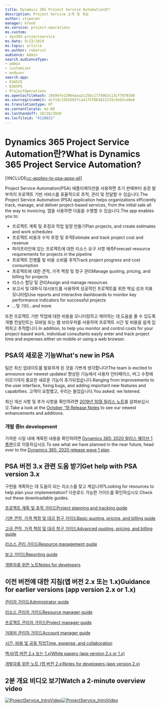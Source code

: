 ```yaml
---
title: Dynamics 365 Project Service Automation란?
description: Project Service 소개 및 개요
author: stsporen
manager: kfend
ms.service: project-operations
ms.custom:
- dyn365-projectservice
ms.date: 9/23/2019
ms.topic: article
ms.author: ruhercul
audience: Admin
search.audienceType:
- admin
- customizer
- enduser
search.app:
- D365CE
- D365PS
- ProjectOperations
ms.openlocfilehash: 19599fe13964aea2c25bc1774063c13cf79703d0
ms.sourcegitcommit: 4cf1dc1561b92fca4175f0b3813133c5e63ce8e6
ms.translationtype: HT
ms.contentlocale: ko-KR
ms.lasthandoff: 10/28/2020
ms.locfileid: "4128021"
---
```

# <a name="what-is-dynamics-365-project-service-automation"></a><span data-ttu-id="c4e80-103">Dynamics 365 Project Service Automation란?</span><span class="sxs-lookup"><span data-stu-id="c4e80-103">What is Dynamics 365 Project Service Automation?</span></span>

[!INCLUDE[cc-applies-to-psa-apps-all](../includes/cc-applies-to-psa-apps-all.md)]

<span data-ttu-id="c4e80-104">Project Service Automation(PSA) 애플리케이션을 사용하면 초기 판매부터 송장 발부까지 프로젝트 기반 서비스를 효율적으로 추적, 관리 및 전달할 수 있습니다.</span><span class="sxs-lookup"><span data-stu-id="c4e80-104">The Project Service Automation (PSA) application helps organizations efficiently track, manage, and deliver project-based services, from the initial sale all the way to invoicing.</span></span> <span data-ttu-id="c4e80-105">앱을 사용하면 다음을 수행할 수 있습니다.</span><span class="sxs-lookup"><span data-stu-id="c4e80-105">The app enables you to:</span></span>

- <span data-ttu-id="c4e80-106">프로젝트 계획 및 추정과 작업 일정 만들기</span><span class="sxs-lookup"><span data-stu-id="c4e80-106">Plan projects, and create estimates and work schedules</span></span>
- <span data-ttu-id="c4e80-107">프로젝트 비용과 수익 추정 및 추적</span><span class="sxs-lookup"><span data-stu-id="c4e80-107">Estimate and track project cost and revenue</span></span>
- <span data-ttu-id="c4e80-108">파이프라인에 있는 프로젝트에 대한 리소스 요구 사항 예측</span><span class="sxs-lookup"><span data-stu-id="c4e80-108">Forecast resource requirements for projects in the pipeline</span></span>
- <span data-ttu-id="c4e80-109">프로젝트 진행률 및 비용 소비율 추적</span><span class="sxs-lookup"><span data-stu-id="c4e80-109">Track project progress and cost consumption</span></span>
- <span data-ttu-id="c4e80-110">프로젝트에 대한 견적, 가격 책정 및 청구 관리</span><span class="sxs-lookup"><span data-stu-id="c4e80-110">Manage quoting, pricing, and billing for projects</span></span>
- <span data-ttu-id="c4e80-111">리소스 할당 및 관리</span><span class="sxs-lookup"><span data-stu-id="c4e80-111">Assign and manage resources</span></span>
- <span data-ttu-id="c4e80-112">보고서 및 대화식 대시보드를 사용하여 성공적인 프로젝트를 위한 핵심 성과 지표 모니터링</span><span class="sxs-lookup"><span data-stu-id="c4e80-112">Use reports and interactive dashboards to monitor key performance indicators for successful projects</span></span>
- <span data-ttu-id="c4e80-113">...및 기타</span><span class="sxs-lookup"><span data-stu-id="c4e80-113">...and more</span></span>

<span data-ttu-id="c4e80-114">또한 프로젝트 기반 작업에 대한 비용을 모니터링하고 제어하는 데 도움을 줄 수 있도록 개별 컨설턴트는 모바일 또는 웹 브라우저를 사용하여 프로젝트 시간 및 비용을 쉽게 입력하고 추적합니다.</span><span class="sxs-lookup"><span data-stu-id="c4e80-114">In addition, to help you monitor and control costs for your project-based work, individual consultants easily enter and track project time and expenses either on mobile or using a web browser.</span></span>

## <a name="whats-new-in-psa"></a><span data-ttu-id="c4e80-115">PSA의 새로운 기능</span><span class="sxs-lookup"><span data-stu-id="c4e80-115">What's new in PSA</span></span>
<span data-ttu-id="c4e80-116">팀은 최신 업데이트를 발표하게 된 것을 기쁘게 생각합니다!</span><span class="sxs-lookup"><span data-stu-id="c4e80-116">The team is excited to announce our newest updates!</span></span> <span data-ttu-id="c4e80-117">향상된 기능에서 사용자 인터페이스, 버그 수정에 이르기까지 중요한 새로운 기능이 추가되었습니다.</span><span class="sxs-lookup"><span data-stu-id="c4e80-117">Ranging from improvements to the user interface, fixing bugs, and adding important new features and capabilties.</span></span> <span data-ttu-id="c4e80-118">고객이 요청했고, 우리는 들었습니다.</span><span class="sxs-lookup"><span data-stu-id="c4e80-118">You asked; we listened.</span></span>

<span data-ttu-id="c4e80-119">최신 개선 사항 및 추가 사항을 확인하려면 [2019년 10월 릴리스 노트](https://docs.microsoft.com/dynamics365-release-plan/2019wave2/index)를 살펴보십시오.</span><span class="sxs-lookup"><span data-stu-id="c4e80-119">Take a look at the [October '19 Release Notes](https://docs.microsoft.com/dynamics365-release-plan/2019wave2/index) to see our newest enhancements and additions.</span></span>

### <a name="in-development"></a><span data-ttu-id="c4e80-120">개발 중</span><span class="sxs-lookup"><span data-stu-id="c4e80-120">In development</span></span>
<span data-ttu-id="c4e80-121">가까운 시일 내에 계획된 내용을 확인하려면 [Dynamics 365: 2020 릴리스 웨이브 1 플랜](https://docs.microsoft.com/dynamics365-release-plan/2020wave1/index)으로 이동하십시오.</span><span class="sxs-lookup"><span data-stu-id="c4e80-121">To see what we have planned in the near future, head over to the [Dynamics 365: 2020 release wave 1 plan](https://docs.microsoft.com/dynamics365-release-plan/2020wave1/index).</span></span>

## <a name="get-help-with-psa-version-3x"></a><span data-ttu-id="c4e80-122">PSA 버전 3.x 관련 도움 받기</span><span class="sxs-lookup"><span data-stu-id="c4e80-122">Get help with PSA version 3.x</span></span>
<span data-ttu-id="c4e80-123">구현을 계획하는 데 도움이 되는 리소스를 찾고 계십니까?</span><span class="sxs-lookup"><span data-stu-id="c4e80-123">Looking for resources to help plan your implementation?</span></span> <span data-ttu-id="c4e80-124">다운로드 가능한 가이드를 확인하십시오.</span><span class="sxs-lookup"><span data-stu-id="c4e80-124">Check out these downloadable guides.</span></span>

 [<span data-ttu-id="c4e80-125">프로젝트 계획 및 추적 가이드</span><span class="sxs-lookup"><span data-stu-id="c4e80-125">Project planning and tracking guide</span></span>](../psa/implementation-guides/project-planning-tracking.md)

 [<span data-ttu-id="c4e80-126">기본 견적, 가격 책정 및 대금 청구 가이드</span><span class="sxs-lookup"><span data-stu-id="c4e80-126">Basic quoting, pricing, and billing guide</span></span>](../psa/implementation-guides/begin-quoting-pricing-billing.md)

 [<span data-ttu-id="c4e80-127">고급 견적, 가격 책정 및 대금 청구 가이드</span><span class="sxs-lookup"><span data-stu-id="c4e80-127">Advanced quoting, pricing, and billing guide</span></span>](../psa/implementation-guides/adv-quoting-pricing-billing.md)

 [<span data-ttu-id="c4e80-128">리소스 관리 가이드</span><span class="sxs-lookup"><span data-stu-id="c4e80-128">Resource management guide</span></span>](../psa/implementation-guides/resource-management-guide.md)

 [<span data-ttu-id="c4e80-129">보고 가이드</span><span class="sxs-lookup"><span data-stu-id="c4e80-129">Reporting guide</span></span>](../psa/implementation-guides/reporting-guide.md)

 [<span data-ttu-id="c4e80-130">개발자를 위한 노트</span><span class="sxs-lookup"><span data-stu-id="c4e80-130">Notes for developers</span></span>](../psa/developer-guides/overview-dev-notes-v3.x.md)

## <a name="guidance-for-earlier-versions-app-version-2x-or-1x"></a><span data-ttu-id="c4e80-131">이전 버전에 대한 지침(앱 버전 2.x 또는 1.x)</span><span class="sxs-lookup"><span data-stu-id="c4e80-131">Guidance for earlier versions (app version 2.x or 1.x)</span></span>
 [<span data-ttu-id="c4e80-132">관리자 가이드</span><span class="sxs-lookup"><span data-stu-id="c4e80-132">Administrator guide</span></span>](../psa/admin-guide.md)

 [<span data-ttu-id="c4e80-133">리소스 관리자 가이드</span><span class="sxs-lookup"><span data-stu-id="c4e80-133">Resource manager guide</span></span>](../psa/resource-manager-guide.md)

 [<span data-ttu-id="c4e80-134">프로젝트 관리자 가이드</span><span class="sxs-lookup"><span data-stu-id="c4e80-134">Project manager guide</span></span>](../psa/project-manager-guide.md)

 [<span data-ttu-id="c4e80-135">거래처 관리자 가이드</span><span class="sxs-lookup"><span data-stu-id="c4e80-135">Account manager guide</span></span>](../psa/account-manager-guide.md)

 [<span data-ttu-id="c4e80-136">시간, 비용 및 공동 작업</span><span class="sxs-lookup"><span data-stu-id="c4e80-136">Time, expense, and collaboration</span></span>](../psa/time-expense-collaboration-guide.md)

 [<span data-ttu-id="c4e80-137">백서(앱 버전 2.x 또는 1.x)</span><span class="sxs-lookup"><span data-stu-id="c4e80-137">White papers (app version 2.x or 1.x)</span></span>](../psa/white-papers.md)

 [<span data-ttu-id="c4e80-138">개발자를 위한 노트 (앱 버전 2.x)</span><span class="sxs-lookup"><span data-stu-id="c4e80-138">Notes for developers (app version 2.x)</span></span>](../psa/developer-guides/add-custom-qoi-forms-v2.x.md)

 ## <a name="watch-a-2-minute-overview-video"></a><span data-ttu-id="c4e80-139">2분 개요 비디오 보기</span><span class="sxs-lookup"><span data-stu-id="c4e80-139">Watch a 2-minute overview video</span></span>
 <a name="heroArea"></a> <span data-ttu-id="c4e80-140">[![ProjectService_IntroVideo](../psa/media/project-service-intro-video.png "ProjectService_IntroVideo")](https://go.microsoft.com/fwlink/p/?LinkId=799457)</span><span class="sxs-lookup"><span data-stu-id="c4e80-140">[![ProjectService_IntroVideo](../psa/media/project-service-intro-video.png "ProjectService_IntroVideo")](https://go.microsoft.com/fwlink/p/?LinkId=799457)</span></span>


